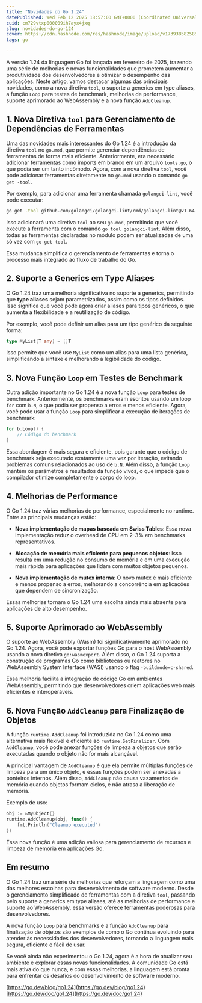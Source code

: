 ```yaml
---
title: "Novidades do Go 1.24"
datePublished: Wed Feb 12 2025 18:57:00 GMT+0000 (Coordinated Universal Time)
cuid: cm729vtxp000009ih7ayx4jxq
slug: novidades-do-go-124
cover: https://cdn.hashnode.com/res/hashnode/image/upload/v1739385825858/165da7a9-9c83-4a4c-8d2a-dfd97ca42f22.jpeg
tags: go

---
```


A versão 1.24 da linguagem Go foi lançada em fevereiro de 2025, trazendo uma série de melhorias e novas funcionalidades que prometem aumentar a produtividade dos desenvolvedores e otimizar o desempenho das aplicações. Neste artigo, vamos destacar algumas das principais novidades, como a nova diretiva `tool`, o suporte a generics em type aliases, a função `Loop` para testes de benchmark, melhorias de performance, suporte aprimorado ao WebAssembly e a nova função `AddCleanup`.

## 1\. Nova Diretiva `tool` para Gerenciamento de Dependências de Ferramentas

Uma das novidades mais interessantes do Go 1.24 é a introdução da diretiva `tool` no `go.mod`, que permite gerenciar dependências de ferramentas de forma mais eficiente. Anteriormente, era necessário adicionar ferramentas como imports em branco em um arquivo `tools.go`, o que podia ser um tanto incômodo. Agora, com a nova diretiva `tool`, você pode adicionar ferramentas diretamente no `go.mod` usando o comando `go get -tool`.

Por exemplo, para adicionar uma ferramenta chamada `golangci-lint`, você pode executar:

```bash
go get -tool github.com/golangci/golangci-lint/cmd/golangci-lint@v1.64.4
```

Isso adicionará uma diretiva `tool` ao seu `go.mod`, permitindo que você execute a ferramenta com o comando `go tool golangci-lint`. Além disso, todas as ferramentas declaradas no módulo podem ser atualizadas de uma só vez com `go get tool`.

Essa mudança simplifica o gerenciamento de ferramentas e torna o processo mais integrado ao fluxo de trabalho do Go.

## 2\. Suporte a Generics em Type Aliases

O Go 1.24 traz uma melhoria significativa no suporte a generics, permitindo que **type aliases** sejam parametrizados, assim como os tipos definidos. Isso significa que você pode agora criar aliases para tipos genéricos, o que aumenta a flexibilidade e a reutilização de código.

Por exemplo, você pode definir um alias para um tipo genérico da seguinte forma:

```go
type MyList[T any] = []T
```

Isso permite que você use `MyList` como um alias para uma lista genérica, simplificando a sintaxe e melhorando a legibilidade do código.

## 3\. Nova Função `Loop` em Testes de Benchmark

Outra adição importante no Go 1.24 é a nova função `Loop` para testes de benchmark. Anteriormente, os benchmarks eram escritos usando um loop `for` com `b.N`, o que podia ser propenso a erros e menos eficiente. Agora, você pode usar a função `Loop` para simplificar a execução de iterações de benchmark:

```go
for b.Loop() {
    // Código do benchmark
}
```

Essa abordagem é mais segura e eficiente, pois garante que o código de benchmark seja executado exatamente uma vez por iteração, evitando problemas comuns relacionados ao uso de `b.N`. Além disso, a função `Loop` mantém os parâmetros e resultados da função vivos, o que impede que o compilador otimize completamente o corpo do loop.

## 4\. Melhorias de Performance

O Go 1.24 traz várias melhorias de performance, especialmente no runtime. Entre as principais mudanças estão:

* **Nova implementação de mapas baseada em Swiss Tables**: Essa nova implementação reduz o overhead de CPU em 2-3% em benchmarks representativos.
    
* **Alocação de memória mais eficiente para pequenos objetos**: Isso resulta em uma redução no consumo de memória e em uma execução mais rápida para aplicações que lidam com muitos objetos pequenos.
    
* **Nova implementação de mutex interna**: O novo mutex é mais eficiente e menos propenso a erros, melhorando a concorrência em aplicações que dependem de sincronização.
    

Essas melhorias tornam o Go 1.24 uma escolha ainda mais atraente para aplicações de alto desempenho.

## 5\. Suporte Aprimorado ao WebAssembly

O suporte ao WebAssembly (Wasm) foi significativamente aprimorado no Go 1.24. Agora, você pode exportar funções Go para o host WebAssembly usando a nova diretiva `go:wasmexport`. Além disso, o Go 1.24 suporta a construção de programas Go como bibliotecas ou reatores no WebAssembly System Interface (WASI) usando o flag `-buildmode=c-shared`.

Essa melhoria facilita a integração de código Go em ambientes WebAssembly, permitindo que desenvolvedores criem aplicações web mais eficientes e interoperáveis.

## 6\. Nova Função `AddCleanup` para Finalização de Objetos

A função `runtime.AddCleanup` foi introduzida no Go 1.24 como uma alternativa mais flexível e eficiente ao `runtime.SetFinalizer`. Com `AddCleanup`, você pode anexar funções de limpeza a objetos que serão executadas quando o objeto não for mais alcançável.

A principal vantagem de `AddCleanup` é que ela permite múltiplas funções de limpeza para um único objeto, e essas funções podem ser anexadas a ponteiros internos. Além disso, `AddCleanup` não causa vazamentos de memória quando objetos formam ciclos, e não atrasa a liberação de memória.

Exemplo de uso:

```go
obj := &MyObject{}
runtime.AddCleanup(obj, func() {
    fmt.Println("Cleanup executed")
})
```

Essa nova função é uma adição valiosa para gerenciamento de recursos e limpeza de memória em aplicações Go.

## Em resumo

O Go 1.24 traz uma série de melhorias que reforçam a linguagem como uma das melhores escolhas para desenvolvimento de software moderno. Desde o gerenciamento simplificado de ferramentas com a diretiva `tool`, passando pelo suporte a generics em type aliases, até as melhorias de performance e suporte ao WebAssembly, essa versão oferece ferramentas poderosas para desenvolvedores.

A nova função `Loop` para benchmarks e a função `AddCleanup` para finalização de objetos são exemplos de como o Go continua evoluindo para atender às necessidades dos desenvolvedores, tornando a linguagem mais segura, eficiente e fácil de usar.

Se você ainda não experimentou o Go 1.24, agora é a hora de atualizar seu ambiente e explorar essas novas funcionalidades. A comunidade Go está mais ativa do que nunca, e com essas melhorias, a linguagem está pronta para enfrentar os desafios do desenvolvimento de software moderno.

[https://go.dev/blog/go1.24](https://go.dev/blog/go1.24)  
[https://go.dev/doc/go1.24](https://go.dev/doc/go1.24)